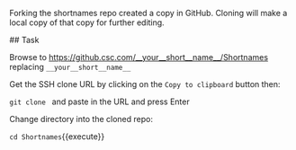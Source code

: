 Forking the shortnames repo created a copy in GitHub. Cloning will make a local copy of that copy for further editing.

## Task

Browse to https://github.csc.com/__your__short__name__/Shortnames replacing `__your__short__name__`

Get the SSH clone URL by clicking on the `Copy to clipboard` button then:

`git clone ` and paste in the URL and press Enter

Change directory into the cloned repo:

`cd Shortnames`{{execute}}
